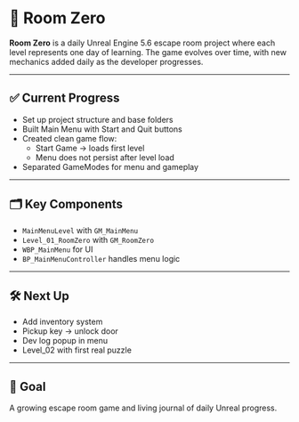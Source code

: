 # 🧠 Room Zero

**Room Zero** is a daily Unreal Engine 5.6 escape room project where each level represents one day of learning. The game evolves over time, with new mechanics added daily as the developer progresses.

---

## ✅ Current Progress

- Set up project structure and base folders
- Built Main Menu with Start and Quit buttons
- Created clean game flow:
  - Start Game → loads first level
  - Menu does not persist after level load
- Separated GameModes for menu and gameplay

---

## 🗂️ Key Components

- `MainMenuLevel` with `GM_MainMenu`
- `Level_01_RoomZero` with `GM_RoomZero`
- `WBP_MainMenu` for UI
- `BP_MainMenuController` handles menu logic

---

## 🛠️ Next Up

- Add inventory system
- Pickup key → unlock door
- Dev log popup in menu
- Level_02 with first real puzzle

---

## 🎯 Goal

A growing escape room game and living journal of daily Unreal progress.
